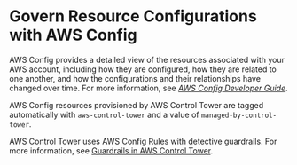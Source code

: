 # Govern Resource Configurations with AWS Config<a name="config"></a>

AWS Config provides a detailed view of the resources associated with your AWS account, including how they are configured, how they are related to one another, and how the configurations and their relationships have changed over time\. For more information, see *[AWS Config Developer Guide](https://docs.aws.amazon.com/config/latest/developerguide/)*\.

AWS Config resources provisioned by AWS Control Tower are tagged automatically with `aws-control-tower` and a value of `managed-by-control-tower`\.

AWS Control Tower uses AWS Config Rules with detective guardrails\. For more information, see [Guardrails in AWS Control Tower](guardrails.md)\. 